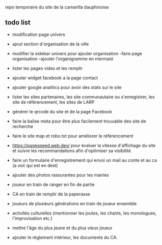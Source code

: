 repo temporaire du site de la camarilla dauphinoise

## todo list
- modification page univers
 - ajout section d'organisation de la ville
- modifier la sidebar univers pour ajouter organisation
-faire page organisation 
 -ajouter l'organigramme en mermaid

- lister les pages vides et les remplir

- ajouter widget facebook a la page contact
- ajouter google analitics pour avoir des stats sur le site
- lister les sites partenaires, les site communautaire ou s'enregistrer, les site de référencement, les sites de LARP

- générer le qrcode du site et de la page Facebook 

- faire la balise meta pour être plus facilement trouvable des site de recherche 
- faire le site map et robo.txt pour améliorer le référencement 
- https://pagespeed.web.dev/ pour évaluer la vitesse d'affichage du site et suivre les recommandations afin d'optimiser sa visibilité.

- faire un formulaire d'enregistrement qui envoi un mail au conte et au ca (a voir qui est en dest)

- ajouter des photos rassurantes pour les mairies 
 - joueur en train de ranger en fin de partie
 - CA en train de remplir de la paperasse
 - joueurs de plusieurs générations en train de joueur ensemble
 - activités culturelles (mentionner les joutes, les chants, les monologues, l'improvisation etc.)
 - mettre l'âge du plus jeune et du plus vieux joueur 
 - ajouter le règlement intérieur, les documents du CA. 




